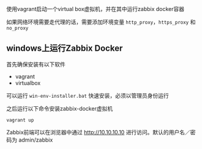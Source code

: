 使用vagrant启动一个virtual box虚拟机，并在其中运行zabbix docker容器

如果网络环境需要走代理的话，需要添加环境变量 `http_proxy`，`https_proxy` 和 `no_proxy`

## windows上运行Zabbix Docker

首先确保安装有以下软件
- vagrant
- virtualbox

可以运行 `win-env-installer.bat` 快速安装，必须以管理员身份运行

之后运行以下命令安装zabbix-docker虚拟机
```
vagrant up
```

Zabbix前端可以在浏览器中通过 http://10.10.10.10 进行访问。默认的用户名／密码为 admin/zabbix